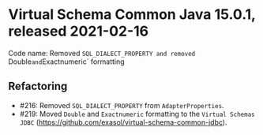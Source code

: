 # Virtual Schema Common Java 15.0.1, released 2021-02-16

Code name: Removed `SQL_DIALECT_PROPERTY and removed `Double` and `Exactnumeric` formatting 

## Refactoring

* #216: Removed `SQL_DIALECT_PROPERTY` from `AdapterProperties`.
* #219: Moved `Double` and `Exactnumeric` formatting to the `Virtual Schemas JDBC`  (https://github.com/exasol/virtual-schema-common-jdbc).
